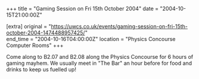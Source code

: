 +++
title = "Gaming Session on Fri 15th October 2004"
date = "2004-10-15T21:00:00Z"

[extra]
original = "https://uwcs.co.uk/events/gaming-session-on-fri-15th-october-2004-1474488957425/"    
end_time = "2004-10-16T04:00:00Z"
location = "Physics Concourse Computer Rooms"
+++

Come along to B2.07 and B2.08 along the Physics Concourse for 6 hours of gaming mayhem. We usually meet in "The Bar" an hour before for food and drinks to keep us fuelled up\!

